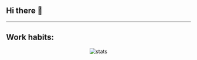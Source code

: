 ## Hi there 👋

<!--
**JSDaleman/JSDaleman** is a ✨ _special_ ✨ repository because its `README.md` (this file) appears on your GitHub profile.

Here are some ideas to get you started:

- 🔭 I’m currently working on ...
- 🌱 I’m currently learning ...
- 👯 I’m looking to collaborate on ...
- 🤔 I’m looking for help with ...
- 💬 Ask me about ...
- 📫 How to reach me: ...
- 😄 Pronouns: ...
- ⚡ Fun fact: ...
-->

___
## Work habits:
<p align = "center">
 <img src = "https://github-readme-stats.vercel.app/api/top-langs/?username=JSDaleman&hide=javascript,HTML,CSS&layout=compact&theme=tokyonight&bg_color=00000000" alt="stats" />
<!--
<br/>
 <img src = "https://github-readme-stats.vercel.app/api?username=JSDaleman&show_icons=true&theme" alt="Sebastian Github Stats" />
-->

<p />
